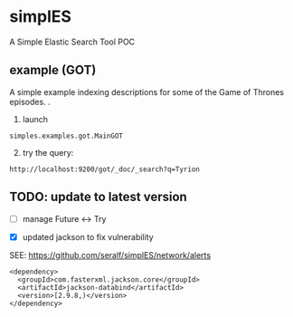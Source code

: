 simplES
====================================

A Simple Elastic Search Tool POC


## example (GOT)

A simple example indexing descriptions for some of the Game of Thrones episodes.
.

1. launch

`simples.examples.got.MainGOT`


2. try the query:

`http://localhost:9200/got/_doc/_search?q=Tyrion`



## TODO: update to latest version


+ [ ] manage Future <-> Try

+ [x] updated jackson to fix vulnerability

SEE: https://github.com/seralf/simplES/network/alerts
```
<dependency>
  <groupId>com.fasterxml.jackson.core</groupId>
  <artifactId>jackson-databind</artifactId>
  <version>[2.9.8,)</version>
</dependency>
```


